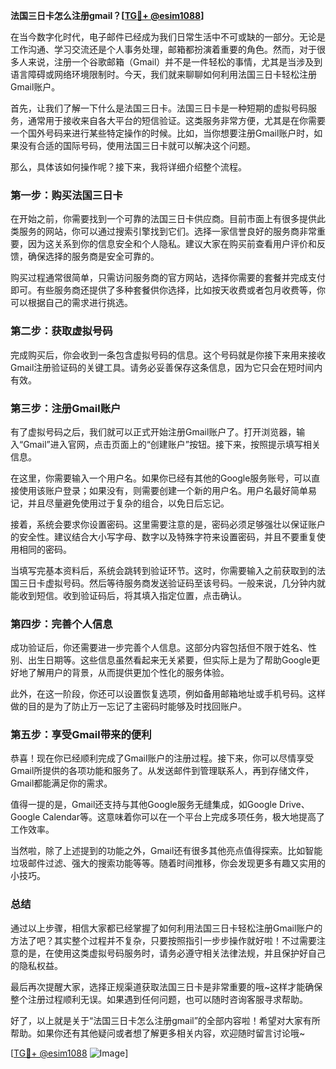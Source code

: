 **法国三日卡怎么注册gmail？[[TG💪+ @esim1088](https://t.me/s/esim1088)]**

在当今数字化时代，电子邮件已经成为我们日常生活中不可或缺的一部分。无论是工作沟通、学习交流还是个人事务处理，邮箱都扮演着重要的角色。然而，对于很多人来说，注册一个谷歌邮箱（Gmail）并不是一件轻松的事情，尤其是当涉及到语言障碍或网络环境限制时。今天，我们就来聊聊如何利用法国三日卡轻松注册Gmail账户。

首先，让我们了解一下什么是法国三日卡。法国三日卡是一种短期的虚拟号码服务，通常用于接收来自各大平台的短信验证。这类服务非常方便，尤其是在你需要一个国外号码来进行某些特定操作的时候。比如，当你想要注册Gmail账户时，如果没有合适的国际号码，使用法国三日卡就可以解决这个问题。

那么，具体该如何操作呢？接下来，我将详细介绍整个流程。

### 第一步：购买法国三日卡

在开始之前，你需要找到一个可靠的法国三日卡供应商。目前市面上有很多提供此类服务的网站，你可以通过搜索引擎找到它们。选择一家信誉良好的服务商非常重要，因为这关系到你的信息安全和个人隐私。建议大家在购买前查看用户评价和反馈，确保选择的服务商是安全可靠的。

购买过程通常很简单，只需访问服务商的官方网站，选择你需要的套餐并完成支付即可。有些服务商还提供了多种套餐供你选择，比如按天收费或者包月收费等，你可以根据自己的需求进行挑选。

### 第二步：获取虚拟号码

完成购买后，你会收到一条包含虚拟号码的信息。这个号码就是你接下来用来接收Gmail注册验证码的关键工具。请务必妥善保存这条信息，因为它只会在短时间内有效。

### 第三步：注册Gmail账户

有了虚拟号码之后，我们就可以正式开始注册Gmail账户了。打开浏览器，输入“Gmail”进入官网，点击页面上的“创建账户”按钮。接下来，按照提示填写相关信息。

在这里，你需要输入一个用户名。如果你已经有其他的Google服务账号，可以直接使用该账户登录；如果没有，则需要创建一个新的用户名。用户名最好简单易记，并且尽量避免使用过于复杂的组合，以免日后忘记。

接着，系统会要求你设置密码。这里需要注意的是，密码必须足够强壮以保证账户的安全性。建议结合大小写字母、数字以及特殊字符来设置密码，并且不要重复使用相同的密码。

当填写完基本资料后，系统会跳转到验证环节。这时，你需要输入之前获取到的法国三日卡虚拟号码。然后等待服务商发送验证码至该号码。一般来说，几分钟内就能收到短信。收到验证码后，将其填入指定位置，点击确认。

### 第四步：完善个人信息

成功验证后，你还需要进一步完善个人信息。这部分内容包括但不限于姓名、性别、出生日期等。这些信息虽然看起来无关紧要，但实际上是为了帮助Google更好地了解用户的背景，从而提供更加个性化的服务体验。

此外，在这一阶段，你还可以设置恢复选项，例如备用邮箱地址或手机号码。这样做的目的是为了防止万一忘记了主密码时能够及时找回账户。

### 第五步：享受Gmail带来的便利

恭喜！现在你已经顺利完成了Gmail账户的注册过程。接下来，你可以尽情享受Gmail所提供的各项功能和服务了。从发送邮件到管理联系人，再到存储文件，Gmail都能满足你的需求。

值得一提的是，Gmail还支持与其他Google服务无缝集成，如Google Drive、Google Calendar等。这意味着你可以在一个平台上完成多项任务，极大地提高了工作效率。

当然啦，除了上述提到的功能之外，Gmail还有很多其他亮点值得探索。比如智能垃圾邮件过滤、强大的搜索功能等等。随着时间推移，你会发现更多有趣又实用的小技巧。

### 总结

通过以上步骤，相信大家都已经掌握了如何利用法国三日卡轻松注册Gmail账户的方法了吧？其实整个过程并不复杂，只要按照指引一步步操作就好啦！不过需要注意的是，在使用这类虚拟号码服务时，请务必遵守相关法律法规，并且保护好自己的隐私权益。

最后再次提醒大家，选择正规渠道获取法国三日卡是非常重要的哦~这样才能确保整个注册过程顺利无误。如果遇到任何问题，也可以随时咨询客服寻求帮助。

好了，以上就是关于“法国三日卡怎么注册gmail”的全部内容啦！希望对大家有所帮助。如果你还有其他疑问或者想了解更多相关内容，欢迎随时留言讨论哦~

[[TG💪+ @esim1088](https://t.me/s/esim1088) ![Image](https://i.postimg.cc/4NQfJmqS/Snipaste-2025-05-13-00-14-12.png)]